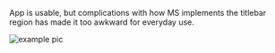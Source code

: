 App is usable, but complications with how MS implements the titlebar region has made it too awkward for everyday use.

![example pic](https://user-images.githubusercontent.com/51733876/168173993-672eea13-670f-41b6-8e3e-0926387970f9.png)
